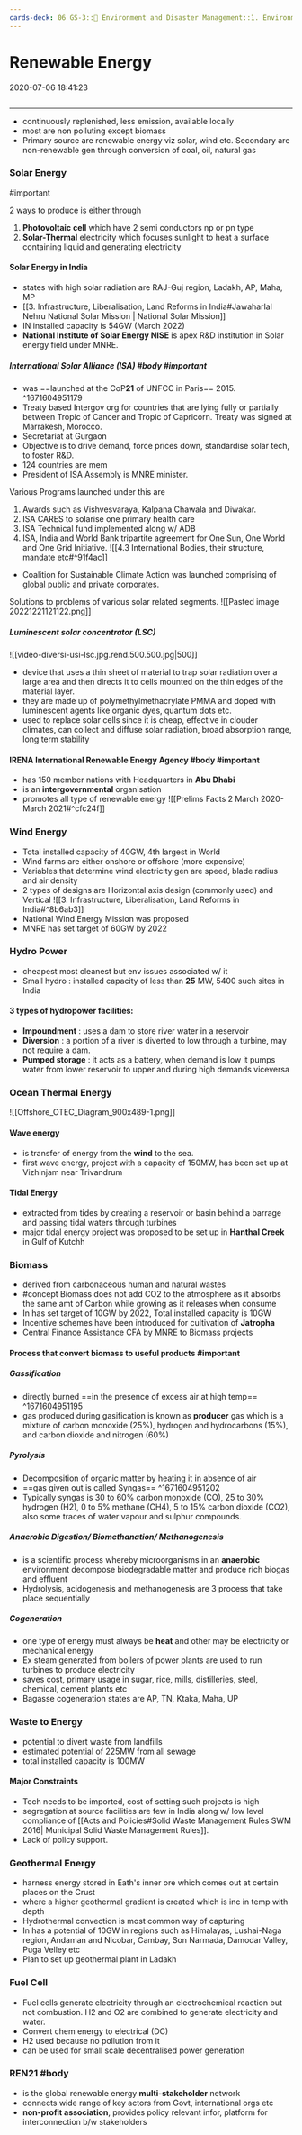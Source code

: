 ```yaml
---
cards-deck: 06 GS-3::🍃 Environment and Disaster Management::1. Environmental, Ecology
---
```


# Renewable Energy
2020-07-06 18:41:23
```toc
```
---

- continuously replenished, less emission, available locally
- most are non polluting except biomass
- Primary source are renewable energy viz solar, wind etc. Secondary are non-renewable gen through conversion of coal, oil, natural gas

### Solar Energy 
#important 

2 ways to produce is either through 
1. **Photovoltaic cell** which have 2 semi conductors np or pn type 
2. **Solar-Thermal** electricity which focuses sunlight to heat a surface containing liquid and generating electricity

#### Solar Energy in India
- states with high solar radiation are RAJ-Guj region, Ladakh, AP, Maha, MP
- [[3. Infrastructure, Liberalisation, Land Reforms in India#Jawaharlal Nehru National Solar Mission | National Solar Mission]]
- IN installed capacity is 54GW (March 2022)
- **National Institute of Solar Energy NISE** is apex R&D institution in Solar energy field under MNRE.

##### International Solar Alliance (ISA) #body #important 
- was ==launched at the CoP**21** of UNFCC in Paris== 2015.
^1671604951179
- Treaty based Intergov org for countries that are lying fully or partially between Tropic of Cancer and Tropic of Capricorn. Treaty was signed at Marrakesh, Morocco.
 - Secretariat at Gurgaon
 - Objective is to drive demand, force prices down, standardise solar tech, to foster R&D.
 - 124 countries are mem
 - President of ISA Assembly is MNRE minister.
 
 Various Programs launched under this are
  1. Awards such as Vishvesvaraya, Kalpana Chawala and Diwakar.
  2. ISA CARES to solarise one primary health care
  3. ISA Technical fund implemented along w/ ADB
  4. ISA, India and World Bank tripartite agreement for One Sun, One World and One Grid Initiative.
![[4.3 International Bodies, their structure, mandate etc#^91f4ac]]
- Coalition for Sustainable Climate Action was launched comprising of global public and private corporates.

Solutions to problems of various solar related segments.
![[Pasted image 20221221121122.png]]

#####  Luminescent solar concentrator (LSC) 
![[video-diversi-usi-lsc.jpg.rend.500.500.jpg|500]]
 - device that uses a thin sheet of material to trap solar radiation over a large area and then directs it to cells mounted on the thin edges of the material layer.
 - they are made up of polymethylmethacrylate PMMA and doped with luminescent agents like organic dyes, quantum dots etc.
 - used to replace solar cells since it is cheap, effective in clouder climates, can collect and diffuse solar radiation, broad absorption range, long term stability 

#### IRENA International Renewable Energy Agency #body #important 
- has 150 member nations with Headquarters in **Abu Dhabi** 
- is an **intergovernmental** organisation
- promotes all type of renewable energy 
![[Prelims Facts 2 March 2020-March 2021#^cfc24f]]


### Wind Energy
- Total installed capacity of 40GW, 4th largest in World
- Wind farms are either onshore or offshore (more expensive)
- Variables that determine wind electricity gen are speed, blade radius and air density
- 2 types of designs are Horizontal axis design (commonly used) and Vertical 
![[3. Infrastructure, Liberalisation, Land Reforms in India#^8b6ab3]]
-  National Wind Energy Mission was proposed
-  MNRE has set target of 60GW by 2022

### Hydro Power
-  cheapest most cleanest but env issues associated w/ it
-  Small hydro : installed capacity of less than **25** MW, 5400 such sites in India
 
####  3 types of hydropower facilities:
-   **Impoundment** : uses a dam to store river water in a reservoir
-   **Diversion** : a portion of a river is diverted to low through a turbine, may not require a dam.
-   **Pumped storage** : it acts as a battery, when demand is low it pumps water from lower reservoir to upper and during high demands viceversa
 

###  Ocean Thermal Energy

![[Offshore_OTEC_Diagram_900x489-1.png]]

####  Wave energy 
- is transfer of energy from the **wind** to the sea.
- first wave energy, project with a capacity of 150MW, has been set up at Vizhinjam near Trivandrum
 
####  Tidal Energy
- extracted from tides by creating a reservoir or basin behind a barrage and passing tidal waters through turbines
-   major tidal energy project was proposed to be set up in **Hanthal Creek** in Gulf of Kutchh
 
###  Biomass
 - derived from carbonaceous human and natural wastes
 - #concept Biomass does not add CO2 to the atmosphere as it absorbs the same amt of Carbon while growing as it releases when consume
 - In has set target of 10GW by 2022, Total installed capacity is 10GW
 - Incentive schemes have been introduced for cultivation of **Jatropha**
 - Central Finance Assistance CFA by MNRE to Biomass projects
 
#### Process that convert biomass to useful products #important 

##### Gassification
- directly burned ==in the presence of excess air at high temp==
^1671604951195
- gas produced during gasification is known as **producer** gas which is a mixture of carbon monoxide (25%), hydrogen and hydrocarbons (15%), and carbon dioxide and nitrogen (60%)

#####  Pyrolysis
 - Decomposition of organic matter by heating it in absence of air
 - ==gas given out is called Syngas==
^1671604951202
 - Typically syngas is 30 to 60% carbon monoxide (CO), 25 to 30% hydrogen (H2), 0 to 5% methane (CH4), 5 to 15% carbon dioxide (CO2), also some traces of water vapour and sulphur compounds.
 
#####  Anaerobic Digestion/ Biomethanation/ Methanogenesis
- is a scientific process whereby microorganisms in an **anaerobic** environment decompose biodegradable matter and produce rich biogas and effluent
- Hydrolysis, acidogenesis and methanogenesis are 3 process that take place sequentially

##### Cogeneration
 -  one type of energy must always be **heat** and other may be electricity or mechanical energy
 -  Ex steam generated from boilers of power plants are used to run turbines to produce electricity
 -  saves cost, primary usage in sugar, rice, mills, distilleries, steel, chemical, cement plants etc  
 -  Bagasse cogeneration states are AP, TN, Ktaka, Maha, UP

### Waste to Energy
- potential to divert waste from landfills
- estimated potential of 225MW from all sewage
-  total installed capacity is 100MW

#### Major Constraints
- Tech needs to be imported, cost of setting such projects is high
- segregation at source facilities are few in India along w/ low level compliance of  [[Acts and Policies#Solid Waste Management Rules SWM 2016| Municipal Solid Waste Management Rules]].
- Lack of policy support.

### Geothermal Energy
-  harness energy stored in Eath's inner ore which comes out at certain places on the Crust 
-  where a higher geothermal gradient is created which is inc in temp with depth
-  Hydrothermal convection is most common way of capturing
-  In has a potential of 10GW in regions such as Himalayas, Lushai-Naga region, Andaman and Nicobar, Cambay, Son Narmada, Damodar Valley, Puga Velley etc
-  Plan to set up geothermal plant in Ladakh

### Fuel Cell
- Fuel cells generate electricity through an electrochemical reaction but not combustion. H2 and O2 are combined to generate electricity and water.  
- Convert chem energy to electrical (DC) 
-  H2 used because no pollution from it
- can be used for small scale decentralised power generation

### REN21 #body 
- is the global renewable energy **multi-stakeholder** network 
- connects wide range of key actors from Govt, international orgs etc
- **non-profit association**, provides policy relevant infor, platform for interconnection b/w stakeholders


